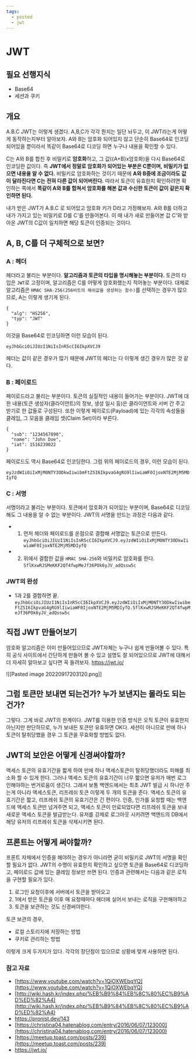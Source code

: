 ```yaml
---
tags:
  - posted
  - jwt
---
```


# JWT
## 필요 선행지식
- Base64
- 세션과 쿠키

## 개요
A.B.C
JWT는 이렇게 생겼다. A,B,C가 각각 뭔지는 일단 놔두고, 이 JWT라는게 어떻게 동작하는지부터 알아보자.
A와 B는 암호화 되어있지 않고 단순히 Base64로 인코딩 되어있을 뿐이라서 똑같이 Base64로 디코딩 하면 누구나 내용을 확인할 수 있다.

C는 A와 B를 합친 후 비밀키로 **암호화**하고, 그 값({A+B}x암호화)을 다시 Base64로 인코딩한 값이다. 즉 **JWT에서 정말로 암호화가 되어있는 부분은 C뿐이며, 비밀키가 없으면 내용을 알 수 없다.** 
비밀키로 암호화하는 것이기 때문에 **A와 B중에 조금이라도 값이 달라진다면 C는 전혀 다른 값이 되어버린다.**
따라서 토큰이 유효한지 확인하려면 확인하는 쪽에서 **똑같이 A와 B를 합쳐서 암호화를 해본 값과 수신한 토큰이 값이 같은지 확인하면 된다.**

내가 받은 JWT가 A.B.C 로 되어있고 암호화 키가 D라고 가정해보자.
A와 B를 더하고 내가 가지고 있는 비밀키로 D를 C'를 만들어본다. 이 때 내가 새로 만들어본 값 C'와 받아온 JWT의 C값이 일치하면 해당 토큰이 인증되는 것이다.

## A, B, C를 더 구체적으로 보면?
### A : 헤더
헤더라고 불리는 부분이다. **알고리즘과 토큰의 타입을 명시해놓는 부분이다.**
토큰의 타입은 `JWT`로 고정이며, 알고리즘은 C를 어떻게 암호화했는지 적어놓는 부분이다.
대체로 알고리즘은 `HMAC SHA-256(256비트의 해쉬값을 생성하는 함수)`를 선택하는 경우가 많으므로, A는 이렇게 생기게 된다.

````
{
  "alg": "HS256",
  "typ": "JWT"
}
````

이것을 Base64로 인코딩하면 이런 모습이 된다.

`eyJhbGciOiJIUzI1NiIsInR5cCI6IkpXVCJ9`

헤더는 값이 같은 경우가 많기 때문에 JWT의 헤더는 다 이렇게 생긴 경우가 많은 것 같다.

### B : 페이로드
페이로드라고 불리는 부분이다. 토큰의 실질적인 내용이 들어가는 부분이다.
JWT에 대한 내용(토큰 생성자(클라이언트)의 정보, 생성 일시 등)은 클라이언트와 서버 간 주고 받기로 한 값들로 구성된다.
또한 이렇게 페이로드(Payload)에 있는 각각의 속성들을 클레임, 그 모음을 클레임 셋(Claim Set)이라 부른다. 

```
{
  "sub": "1234567890",
  "name": "John Doe",
  "iat": 1516239022
}
```

페이로드도 역시 Base64로 인코딩한다. 그럼 위의 페이로드의 경우, 이런 모습이 된다.

`eyJzdWIiOiIxMjM0NTY3ODkwIiwibmFtZSI6IkpvaG4gRG9lIiwiaWF0IjoxNTE2MjM5MDIyfQ`


### C : 서명
서명이라고 불리는 부분이다. 토큰에서 암호화가 되어있는 부분이며, Base64로 디코딩해도 그 내용을 알 수 없는 부분이다.
JWT의 서명을 만드는 과정은 다음과 같다.

- 1. 먼저 헤더와 페이로드를 온점으로 결합해 서명없는 토큰으로 만든다.
`eyJhbGciOiJIUzI1NiIsInR5cCI6IkpXVCJ9.eyJzdWIiOiIxMjM0NTY3ODkwIiwiaWF0IjoxNTE2MjM5MDIyfQ`

- 2. 위에서 결합한 값을 `HMAC SHA-256`와 비밀키로 암호화를 한다. 
`SflKxwRJSMeKKF2QT4fwpMeJf36POk6yJV_adQssw5c`


### JWT의 완성
- 1과 2를 결합하면 끝.
`eyJhbGciOiJIUzI1NiIsInR5cCI6IkpXVCJ9.eyJzdWIiOiIxMjM0NTY3ODkwIiwibmFtZSI6IkpvaG4gRG9lIiwiaWF0IjoxNTE2MjM5MDIyfQ.SflKxwRJSMeKKF2QT4fwpMeJf36POk6yJV_adQssw5c`


## 직접 JWT 만들어보기
암호화 알고리즘은 이미 만들어있으므로 JWT자체는 누구나 쉽게 만들어볼 수 있다. 특히 공식 사이트에서 간단하게 만들어 볼 수 있고 설명도 잘 되어있으므로 JWT에 대해서 더 자세히 알아보고 싶다면 꼭 들려보자. https://jwt.io/

![[Pasted image 20220917203120.png]]


## 그럼 토큰만 보내면 되는건가? 누가 보낸지는 몰라도 되는건가?
그렇다. 그게 바로 JWT의 한계이다. JWT를 이용한 인증 방식은 오직 토큰이 유효한지 아닌지만 판단하므로, 누가 보내든 토큰만 유효하면 OK다. 세션이 아니므로 만에 하나 토큰이 탈취당했을 경우 그 토큰을 무효화할 방법도 없다.

## JWT의 보안은 어떻게 신경써야할까?
액세스 토큰의 유효기간을 짧게 하여 만에 하나 액세스토큰이 탈취당했더라도 피해를 최소화 할 수 있게 한다. 그러나 액세스 토큰의 유효기간이 너무 짧으면 유저가 매번 로그인해야하는 번거로움이 생긴다. 
그래서 보통 백엔드에서는 최초 JWT 발급 시 하나만 주는게 아니라 액세스토큰, 리프레쉬 토큰 이렇게 두 개의 토큰을 준다. 액세스 토큰의 유효기간은 짧고, 리프레쉬 토큰의 유효기간은 긴 편이다. 인증, 인가를 요청할 때는 백엔드에 액세스 토큰만 넘겨주면 되고, 액세스 토큰이 만료되었다면 리프레쉬 토큰을 보내 새로운 액세스 토큰을 발급받는다.
유저를 강제로 로그아웃 시키려면 백엔드의 DB에서 해당 유저의 리프레쉬 토큰을 삭제시키면 된다.

## 프론트는 어떻게 써야할까?
프론트 자체에서 인증을 해야하는 경우가 아니라면 굳이 비밀키로 JWT의 서명을 확인할 필요가 없다. JWT의 수명이 유효한지 확인하고 싶으면 토큰을 Base64로 디코딩하고, 페이로드 값에 있는 클레임 정보만 쓰면 된다. 
인증과 관련해서는 다음과 같은 로직을 구현할 필요가 있다.

1.  로그인 요청이후에 서버에서 토큰을 받아오고
2.  1에서 받은 토큰을 이후 매 요청때마다 헤더에 실어서 보내는 로직을 구현해야하고
3.  토큰을 보관하는 것도 신경써야한다.

토큰 보관의 경우, 

- 로컬 스토리지에 저장하는 방법
- 쿠키로 관리하는 방법

이렇게 크게 두가지가 있다. 각각의 장단점이 있으므로 상황에 맞게 사용하면 된다.


### 참고 자료
- [https://www.youtube.com/watch?v=1QiOXWEbqYQ](https://www.youtube.com/watch?v=1QiOXWEbqYQ)
- [http://wiki.hash.kr/index.php/%EB%B9%84%EB%8C%80%EC%B9%AD%ED%82%A4](http://wiki.hash.kr/index.php/%EB%B9%84%EB%8C%80%EC%B9%AD%ED%82%A4)
- https://pronist.dev/143
- [https://christina04.hatenablog.com/entry/2016/06/07/123000](https://christina04.hatenablog.com/entry/2016/06/07/123000)
- [https://meetup.toast.com/posts/239](https://meetup.toast.com/posts/239)
- https://jwt.io/